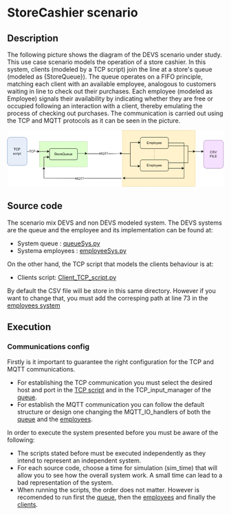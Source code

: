 # StoreCashier scenario

## Description 

The following picture shows the diagram of the DEVS scenario under study. 
This use case scenario models the operation of a store cashier.
In this system, clients (modeled by a TCP script) join the line at a store's queue (modeled as {StoreQueue}).
The queue operates on a FIFO principle, matching each client with an available employee, analogous to customers waiting in line to check out their purchases.
Each employee (modeled as Employee) signals their availability by indicating whether they are free or occupied following an interaction with a client, thereby emulating the process of checking out purchases. 
The communication is carried out using the TCP and MQTT protocols as it can be seen in the picture.

![](FinalSys.png)

## Source code

The scenario mix DEVS and non DEVS modeled system.
The DEVS systems are the queue and the employee and its implementation can be found at:

- System queue : [queueSys.py](queueSys.py)
- Systema employees : [employeeSys.py](employeeSys.py)

On the other hand, the TCP script that models the clients behaviour is at:

- Clients script: [Client_TCP_script.py](Client_TCP_script.py)

By default the CSV file will be store in this same directory. However if you want to change that, you must add the corresping path at line 73 in the [employees system](employeeSys.py) 

## Execution

### Communications config

Firstly is it important to guarantee the right configuration for the TCP and MQTT communications.

- For establishing the TCP communication you must select the desired host and port in the [TCP script](Client_TCP_script.py) and in the TCP_input_manager of the [queue](queueSys.py).
- For establish the MQTT communication you can follow the default structure or design one changing the MQTT_IO_handlers of both the [queue](queueSys.py) and the [employees](employeeSys.py).

In order to execute the system presented before you must be aware of the following:

- The scripts stated before must be executed independently as they intend to represent an independent system.
- For each source code, choose a time for simulation (sim_time) that will allow you to see how the overall system work. A small time can lead to a bad representation of the system.
- When running the scripts, the order does not matter. However is recomended to run first the [queue](queueSys.py), then the [employees](employeeSys.py) and finally the [clients](Client_TCP_script.py).



